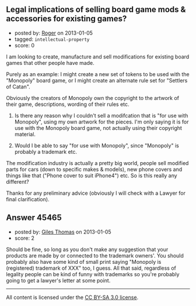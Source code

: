 ## Legal implications of selling board game mods & accessories for existing games?

- posted by: [Roger](https://stackexchange.com/users/-1/14705-roger) on 2013-01-05
- tagged: `intellectual-property`
- score: 0

I am looking to create, manufacture and sell modifications for existing board games that other people have made.

Purely as an example: I might create a new set of tokens to be used with the "Monopoly" board game, or I might create an alternate rule set for "Settlers of Catan".

Obviously the creators of Monopoly own the copyright to the artwork of their game, descriptions, wording of their rules etc.

1) Is there any reason why I couldn't sell a modifcation that is "for use with Monopoly", using my own artwork for the pieces.  I'm only saying it is for use with the Monopoly board game, not actually using their copyright material.

2) Would I be able to say "for use with Monopoly", since "Monopoly" is probably a trademark etc.

The modification industry is actually a pretty big world, people sell modified parts for cars (down to specific makes & models), new phone covers and things like that ("Phone cover to suit iPhone4") etc.  So is this really any different?

Thanks for any preliminary advice (obviously I will check with a Lawyer for final clarification).




## Answer 45465

- posted by: [Giles Thomas](https://stackexchange.com/users/-1/1547-giles-thomas) on 2013-01-05
- score: 2

Should be fine, so long as you don't make any suggestion that your products are made by or connected to the trademark owners'. You should probably also have some kind of small print saying "Monopoly is (registered) trademark of XXX" too, I guess. All that said, regardless of legality people can be kind of funny with trademarks so you're probably going to get a lawyer's letter at some point.



---

All content is licensed under the [CC BY-SA 3.0 license](https://creativecommons.org/licenses/by-sa/3.0/).

